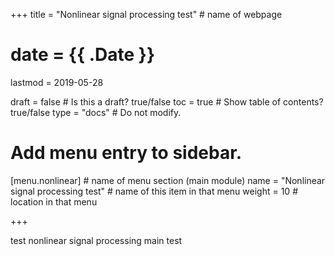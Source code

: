 +++
title = "Nonlinear signal processing test"         # name of webpage

# date = {{ .Date }}
lastmod = 2019-05-28

draft = false  # Is this a draft? true/false
toc = true  # Show table of contents? true/false
type = "docs"  # Do not modify.

# Add menu entry to sidebar.
[menu.nonlinear]                       # name of menu section (main module)
  name = "Nonlinear signal processing test"        # name of this item in that menu
  weight = 10                           # location in that menu

+++

test nonlinear signal processing main test
